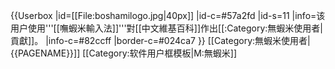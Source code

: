 {{Userbox
  |id=[[File:boshamilogo.jpg|40px]]
  |id-c=#57a2fd
  |id-s=11
  |info=该用户使用'''[[嘸蝦米輸入法]]'''對[[中文維基百科]]作出[[:Category:無蝦米使用者|貢獻]]。
  |info-c=#82ccff
  |border-c=#024ca7
}} <includeonly>[[Category:無蝦米使用者|{{PAGENAME}}]]</includeonly>
<noinclude>
[[Category:软件用户框模板|M:無蝦米]]
</noinclude>
